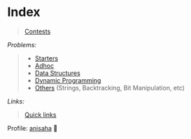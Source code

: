 # Index
> [Contests](https://github.com/anicksaha/leetcode/blob/master/md-files/contests.md)

_Problems:_

> - [Starters](https://github.com/anicksaha/leetcode/blob/master/md-files/starters.md)
> - [Adhoc](https://github.com/anicksaha/leetcode/blob/master/md-files/adhoc.md)
> - [Data Structures](https://github.com/anicksaha/leetcode/blob/master/md-files/data-structures.md)
> - [Dynamic Programming](https://github.com/anicksaha/leetcode/blob/master/md-files/dp.md)
> - [Others](https://github.com/anicksaha/leetcode/blob/master/md-files/others.md) (Strings, Backtracking, Bit Manipulation, etc)


_Links:_

> [Quick links](https://github.com/anicksaha/leetcode/blob/master/md-files/quick-links.md)

Profile: [anisaha](https://leetcode.com/anisaha/) :crystal_ball:

